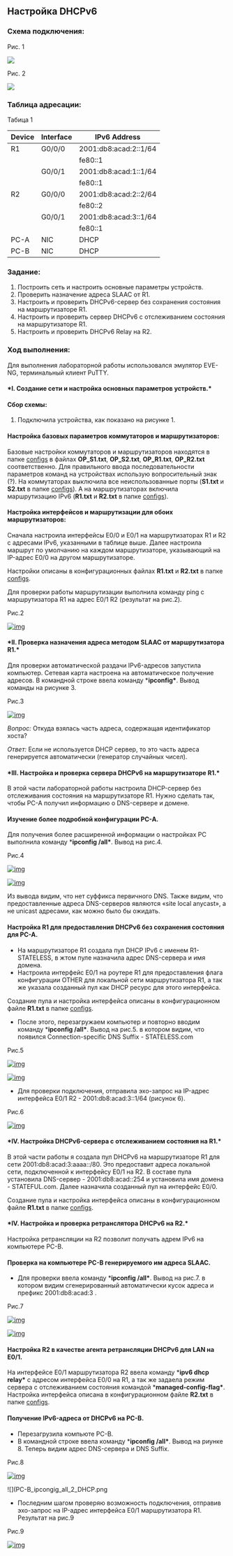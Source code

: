 ## **Настройка DHCPv6**

### Схема подключения:

Рис. 1

![](https://github.com/darkmikos/otus.ru/blob/master/lab05/ipv6/topology.png)

Рис. 2

![](https://github.com/darkmikos/otus.ru/blob/master/lab05/ipv6/%D1%81onnection_diagram.png)

### Таблица адресации:

Табица 1

| Device | Interface | IPv6 Address          |
| ------ | --------- | --------------------- |
| R1     | G0/0/0    | 2001:db8:acad:2::1/64 |
|        |           | fe80::1               |
|        | G0/0/1    | 2001:db8:acad:1::1/64 |
|        |           | fe80::1               |
| R2     | G0/0/0    | 2001:db8:acad:2::2/64 |
|        |           | fe80::2               |
|        | G0/0/1    | 2001:db8:acad:3::1/64 |
|        |           | fe80::1               |
| PC-A   | NIC       | DHCP                  |
| PC-B   | NIC       | DHCP                  |

### Задание:

1. Построить сеть и настроить основные параметры устройств.
2. Проверить назначение адреса SLAAC от R1.
3. Настроить и проверить DHCPv6-сервер без сохранения состояния на маршрутизаторе R1.
4. Настроить и проверить сервер DHCPv6 с отслеживанием состояния на маршрутизаторе R1.
5. Настроить и проверить DHCPv6 Relay на R2.

### Ход выполнения:

Для выполнения лабораторной работы использовался эмулятор EVE-NG, терминальный клиент PuTTY.

#### ***I. Создание сети и настройка основных параметров устройств.\***

#### Сбор схемы:

1. Подключила устройства, как показано на рисунке 1.

#### Настройка базовых параметров коммутаторов и маршрутизаторов:

Базовые настройки коммутаторов и маршрутизаторов находятся в папке [configs](https://github.com/wiseowl-lna/net_engineer/blob/master/labs/Lab003_DHCPv4_6_SLAAC/Lab003_DHCPv6/configs) в файлах **OP_S1.txt**, **OP_S2.txt**, **OP_R1.txt**, **OP_R2.txt** соответственно. Для правильного ввода последовательности параметров команд на устройствах использую вопросительный знак (?). На коммутаторах выключила все неиспользованные порты (**S1.txt** и **S2.txt** в папке [configs](https://github.com/wiseowl-lna/net_engineer/blob/master/labs/Lab003_DHCPv4_6_SLAAC/Lab003_DHCPv6/configs)). А на маршрутизаторах включила маршрутизацию IPv6 (**R1.txt** и **R2.txt** в папке [configs](https://github.com/wiseowl-lna/net_engineer/blob/master/labs/Lab003_DHCPv4_6_SLAAC/Lab003_DHCPv6/configs)).

#### Настройка интерфейсов и маршрутизации для обоих маршрутизаторов:

Сначала настроила интерфейсы E0/0 и E0/1 на маршрутизаторах R1 и R2 с адресами IPv6, указанными в таблице выше. Далее настроила маршрут по умолчанию на каждом маршрутизаторе, указывающий на IP-адрес E0/0 на другом маршрутизаторе.

Настройки описаны в конфигурационных файлах **R1.txt** и **R2.txt** в папке [configs](https://github.com/wiseowl-lna/net_engineer/blob/master/labs/Lab003_DHCPv4_6_SLAAC/Lab003_DHCPv6/configs).

Для проверки работы маршрутизации выполнила команду ping с маршрутизатора R1 на адрес E0/1 R2 (результат на рис.2).

Рис.2

[![img](https://github.com/wiseowl-lna/net_engineer/raw/master/labs/Lab003_DHCPv4_6_SLAAC/Lab003_DHCPv6/R1_ping_R2_E0_1.png)](https://github.com/wiseowl-lna/net_engineer/blob/master/labs/Lab003_DHCPv4_6_SLAAC/Lab003_DHCPv6/R1_ping_R2_E0_1.png)

#### ***II. Проверка назначения адреса методом SLAAC от маршрутизатора R1.\***

Для проверки автоматической раздачи IPv6-адресов запустила компьютер. Сетевая карта настроена на автоматическое получение адресов. В командной строке ввела команду ***ipconfig\***. Вывод команды на рисунке 3.

Рис.3

[![img](https://github.com/wiseowl-lna/net_engineer/raw/master/labs/Lab003_DHCPv4_6_SLAAC/Lab003_DHCPv6/PC-A_IPv6.png)](https://github.com/wiseowl-lna/net_engineer/blob/master/labs/Lab003_DHCPv4_6_SLAAC/Lab003_DHCPv6/PC-A_IPv6.png)

*Вопрос:* Откуда взялась часть адреса, содержащая идентификатор хоста?

*Ответ:* Если не используется DHCP сервер, то это часть адреса генерируется автоматически (генератор случайных чисел).

#### ***III. Настройка и проверка сервера DHCPv6 на маршрутизаторе R1.\***

В этой части лабораторной работы настроила DHCP-сервер без отслеживания состояния на маршрутизаторе R1. Нужно сделать так, чтобы PC-A получил информацию о DNS-сервере и домене.

#### Изучение более подробной конфигурации PC-A.

Для получения более расширенной информации о настройках PC выполнила команду ***ipconfig /all\***. Вывод на рис.4.

Рис.4

[![img](https://github.com/wiseowl-lna/net_engineer/raw/master/labs/Lab003_DHCPv4_6_SLAAC/Lab003_DHCPv6/PC-A_ipcongig_all_1.png)](https://github.com/wiseowl-lna/net_engineer/blob/master/labs/Lab003_DHCPv4_6_SLAAC/Lab003_DHCPv6/PC-A_ipcongig_all_1.png)

[![img](https://github.com/wiseowl-lna/net_engineer/raw/master/labs/Lab003_DHCPv4_6_SLAAC/Lab003_DHCPv6/PC-A_ipcongig_all_2.png)](https://github.com/wiseowl-lna/net_engineer/blob/master/labs/Lab003_DHCPv4_6_SLAAC/Lab003_DHCPv6/PC-A_ipcongig_all_2.png)

Из вывода видим, что нет суффикса первичного DNS. Также видим, что предоставленные адреса DNS-серверов являются «site local anycast», а не unicast адресами, как можно было бы ожидать.

#### Настройка R1 для предоставления DHCPv6 без сохранения состояния для PC-A.

- На маршрутизаторе R1 создала пул DHCP IPv6 с именем R1-STATELESS, в жтом пуле назначила адрес DNS-сервера и имя домена.
- Настроила интерфейс E0/1 на роутере R1 для предоставления флага конфигурации OTHER для локальной сети маршрутизатора R1, а так же указала созданный пул как DHCP ресурс для этого интерфейса.

Создание пула и настройка интерфейса описаны в конфигурационном файле **R1.txt** в папке [configs](https://github.com/wiseowl-lna/net_engineer/blob/master/labs/Lab003_DHCPv4_6_SLAAC/Lab003_DHCPv6/configs).

- После этого, перезагружаем компьютер и повторно вводим команду ***ipconfig /all\***. Вывод на рис.5. в котором видим, что появился Connection-specific DNS Suffix - STATELESS.com

Рис.5

[![img](https://github.com/wiseowl-lna/net_engineer/raw/master/labs/Lab003_DHCPv4_6_SLAAC/Lab003_DHCPv6/PC-A_ipcongig_all_1_DHCP.png)](https://github.com/wiseowl-lna/net_engineer/blob/master/labs/Lab003_DHCPv4_6_SLAAC/Lab003_DHCPv6/PC-A_ipcongig_all_1_DHCP.png)

[![img](https://github.com/wiseowl-lna/net_engineer/raw/master/labs/Lab003_DHCPv4_6_SLAAC/Lab003_DHCPv6/PC-A_ipcongig_all_2_DHCP.png)](https://github.com/wiseowl-lna/net_engineer/blob/master/labs/Lab003_DHCPv4_6_SLAAC/Lab003_DHCPv6/PC-A_ipcongig_all_2_DHCP.png)

- Для проверки подключения, отправила эхо-запрос на IP-адрес интерфейса E0/1 R2 - 2001:db8:acad:3::1/64 (рисунок 6).

Рис.6

[![img](https://github.com/wiseowl-lna/net_engineer/raw/master/labs/Lab003_DHCPv4_6_SLAAC/Lab003_DHCPv6/PC-A_ping_R2_E0_1.png)](https://github.com/wiseowl-lna/net_engineer/blob/master/labs/Lab003_DHCPv4_6_SLAAC/Lab003_DHCPv6/PC-A_ping_R2_E0_1.png)

#### ***IV. Настройка DHCPv6-сервера с отслеживанием состояния на R1.\***

В этой части работы я создала пул DHCPv6 на маршрутизаторе R1 для сети 2001:db8:acad:3:aaaa::/80. Это предоставит адреса локальной сети, подключенной к интерфейсу E0/1 на R2. В составе пула установила DNS-сервер - 2001:db8:acad::254 и установила имя домена - STATEFUL.com. Далее назначила созданный пул на интерфейс E0/0.

Создание пула и настройка интерфейса описаны в конфигурационном файле **R1.txt** в папке [configs](https://github.com/wiseowl-lna/net_engineer/blob/master/labs/Lab003_DHCPv4_6_SLAAC/Lab003_DHCPv6/configs).

#### ***IV. Настройка и проверка ретранслятора DHCPv6 на R2.\***

Настройка ретрансляции на R2 позволит получать адрем IPv6 на компьютере PC-B.

#### Проверка на компьютере PC-B генерируемого им адреса SLAAC.

- Для проверки ввела команду ***ipconfig /all\***. Вывод на рис.7. в котором видим сгенерированный автоматически кусок адреса и префикс 2001:db8:acad:3 .

Рис.7

[![img](https://github.com/wiseowl-lna/net_engineer/raw/master/labs/Lab003_DHCPv4_6_SLAAC/Lab003_DHCPv6/PC-B_ipcongig_all_1.png)](https://github.com/wiseowl-lna/net_engineer/blob/master/labs/Lab003_DHCPv4_6_SLAAC/Lab003_DHCPv6/PC-B_ipcongig_all_1.png)

[![img](https://github.com/wiseowl-lna/net_engineer/raw/master/labs/Lab003_DHCPv4_6_SLAAC/Lab003_DHCPv6/PC-B_ipcongig_all_2.png)](https://github.com/wiseowl-lna/net_engineer/blob/master/labs/Lab003_DHCPv4_6_SLAAC/Lab003_DHCPv6/PC-B_ipcongig_all_2.png)

#### Настройка R2 в качестве агента ретрансляции DHCPv6 для LAN на E0/1.

На интерфейсе E0/1 маршрутизатора R2 ввела команду ***ipv6 dhcp relay\*** с адресом интерфейса E0/0 на R1, а так же задаела режим сервера с отслеживанием состояния командой ***managed-config-flag\***. Настройка интерфейса описана в конфигурационном файле **R2.txt** в папке [configs](https://github.com/wiseowl-lna/net_engineer/blob/master/labs/Lab003_DHCPv4_6_SLAAC/Lab003_DHCPv6/configs).

#### Получение IPv6-адреса от DHCPv6 на PC-B.

- Перезагрузила компьюте PC-B.
- В командной строке ввела команду ***ipconfig /all\***. Вывод на риунке 8. Теперь видим адрес DNS-сервера и DNS Suffix.

Рис.8

[![img](https://github.com/wiseowl-lna/net_engineer/raw/master/labs/Lab003_DHCPv4_6_SLAAC/Lab003_DHCPv6/PC-B_ipcongig_all_1_DHCP.png)](https://github.com/wiseowl-lna/net_engineer/blob/master/labs/Lab003_DHCPv4_6_SLAAC/Lab003_DHCPv6/PC-B_ipcongig_all_1_DHCP.png)

![](PC-B_ipcongig_all_2_DHCP.png

- Последним шагом проверяю возможность подключения, отправив эхо-запрос на IP-адрес интерфейса E0/1 маршрутизатора R1. Результат на рис.9

Рис.9

[![img](https://github.com/wiseowl-lna/net_engineer/raw/master/labs/Lab003_DHCPv4_6_SLAAC/Lab003_DHCPv6/PC-B_ping_R1_E0_1.png)](https://github.com/wiseowl-lna/net_engineer/blob/master/labs/Lab003_DHCPv4_6_SLAAC/Lab003_DHCPv6/PC-B_ping_R1_E0_1.png)